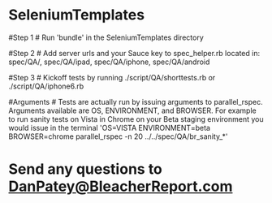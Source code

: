 SeleniumTemplates
=================
#Step 1 #
Run 'bundle' in the SeleniumTemplates directory

#Step 2 #
Add server urls and your Sauce key to spec_helper.rb located in: 
spec/QA/, spec/QA/ipad, spec/QA/iphone, spec/QA/android

#Step 3 #
Kickoff tests by running ./script/QA/shorttests.rb or ./script/QA/iphone6.rb

#Arguments #
Tests are actually run by issuing arguments to parallel_rspec. Arguments
available are OS, ENVIRONMENT, and BROWSER. For example to run sanity
tests on Vista in Chrome on your Beta staging environment you would
issue in the terminal 'OS=VISTA ENVIRONMENT=beta BROWSER=chrome
parallel_rspec -n 20 ../../spec/QA/br_sanity_*'
# Send any questions to DanPatey@BleacherReport.com #
